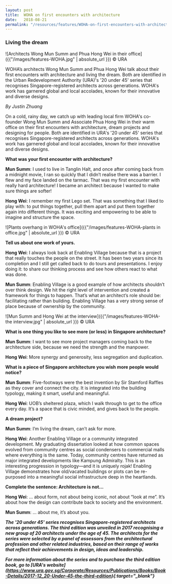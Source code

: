 ```yaml
---
layout: post
title:  WOHA on first encounters with architecture
date:   2018-08-21
permalink: "/resources/features/WOHA-on-first-encounters-with-architecture"
---
```


### **Living the dream**

![Architects Wong Mun Summ and Phua Hong Wei in their office]({{"/images/features-WOHA.jpg" | absolute_url }})
© URA

WOHA’s architects Wong Mun Summ and Phua Hong Wei talk about their first encounters with architecture and living the dream. Both are identified in the Urban Redevelopment Authority (URA)'s '20 under 45' series that recognises Singapore-registered architects across generations. WOHA's work has garnered global and local accolades, known for their innovative and diverse designs.

*By Justin Zhuang*

On a cold, rainy day, we catch up with leading local firm WOHA's co-founder Wong Mun Summ and Associate Phua Hong Wei in their warm office on their first encounters with architecture, dream projects and designing for people. Both are identified in URA's '20 under 45' series that recognises Singapore-registered architects across generations. WOHA's work has garnered global and local accolades, known for their innovative and diverse designs.

**What was your first encounter with architecture?** 

**Mun Summ**: I used to live in Tanglin Halt, and once after coming back from a midnight movie, I ran so quickly that I didn’t realise there was a barrier. I flew and my face landed on the tarmac. That was my first encounter with really hard architecture! I became an architect because I wanted to make sure things are softer! 

**Hong Wei**: I remember my first Lego set. That was something that I liked to play with: to put things together, pull them apart and put them together again into different things. It was exciting and empowering to be able to imagine and structure the space. 

![Plants overhang in WOHA's office]({{"/images/features-WOHA-plants in office.jpg" | absolute_url }})
© URA

**Tell us about one work of yours.**

**Hong Wei**: I always look back at Enabling Village because that is a project that really touches the people on the street. It has been two years since its completion and I still get called back to do tours and presentations. I enjoy doing it: to share our thinking process and see how others react to what was done. 

**Mun Summ**: Enabling Village is a good example of how architects shouldn’t over think design. We hit the right level of intervention and created a framework for things to happen. That’s what an architect’s role should be: facilitating rather than building. Enabling Village has a very strong sense of place because of ownership by the community. 

![Mun Summ and Hong Wei at the interview]({{"/images/features-WOHA-the interview.jpg" | absolute_url }})
© URA

**What is one thing you like to see more (or less) in Singapore architecture?**

**Mun Summ**: I want to see more project managers coming back to the architecture side, because we need the strength and the manpower. 

**Hong Wei**: More synergy and generosity, less segregation and duplication.

**What is a piece of Singapore architecture you wish more people would notice?** 

**Mun Summ**:  Five-footways were the best invention by Sir Stamford Raffles as they cover and connect the city. It is integrated into the building typology, making it smart, useful and meaningful. 

**Hong Wei**: UOB’s sheltered plaza, which I walk through to get to the office every day. It’s a space that is civic minded, and gives back to the people. 

**A dream project?**

**Mun Summ**: I’m living the dream, can’t ask for more. 

**Hong Wei**: Another Enabling Village or a community integrated development. My graduating dissertation looked at how common spaces evolved from community centres as social condensers to commercial malls where everything is the same. Today, community centres have returned as major integrated developments like Kampung Admiralty. This is an interesting progression in typology—and it is uniquely rojak! Enabling Village demonstrates how old/vacated buildings or plots can be re-purposed into a meaningful social infrastructure deep in the heartlands. 

**Complete the sentence: Architecture is not…**

**Hong Wei**: … about form, not about being iconic, not about “look at me”. It’s about how the design can contribute back to society and the environment. 

**Mun Summ**: … about me, it’s about you. 

***The '20 under 45' series recognises Singapore-registered architects across generations. The third edition was unveiled in 2017 recognising a new group of 20 architects under the age of 45. The architects for the series were selected by a panel of assessors from the architectural profession and other related industries, based on their range of works that reflect their achievements in design, ideas and leadership.***

***For more information about the series and to purchase the third edition book, go to [URA's website] (https://www.ura.gov.sg/Corporate/Resources/Publications/Books/Book-Details/2017-12_20-Under-45-the-third-edition){:target="_blank"}***

